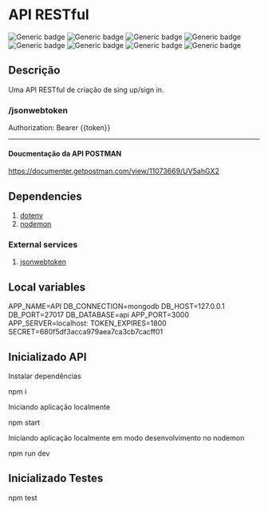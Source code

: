 # API RESTful

![Generic badge](https://img.shields.io/badge/maintainer-1.0-purple.svg)
![Generic badge](https://img.shields.io/badge/version-1.0.0-orange.svg)
![Generic badge](https://img.shields.io/badge/mongoose-6.0.11-green.svg)
![Generic badge](https://img.shields.io/badge/NodeJs-14.16.0-blue.svg)
![Generic badge](https://img.shields.io/badge/express-4.17.1-blue.svg)
![Generic badge](https://img.shields.io/badge/jsonwebtoken-8.5.1-red.svg)
![Generic badge](https://img.shields.io/badge/uuid-8.3.2-yellow.svg)
![Generic badge](https://img.shields.io/badge/bcryptjs-2.4.3-yellow.svg)

## Descrição
Uma API RESTful de criação de sing up/sign in.

### /jsonwebtoken
Authorization: Bearer {{token}}

---

#### Doucmentação da API POSTMAN

https://documenter.getpostman.com/view/11073669/UV5ahGX2

## Dependencies
1. [dotenv](https://www.npmjs.com/package/dotenv)
2. [nodemon](https://www.npmjs.com/package/nodemon)

### External services

1.  [jsonwebtoken](https://www.npmjs.com/package/jsonwebtoken)

## Local variables


APP_NAME=API
DB_CONNECTION=mongodb
DB_HOST=127.0.0.1
DB_PORT=27017
DB_DATABASE=api
APP_PORT=3000
APP_SERVER=localhost:
TOKEN_EXPIRES=1800
SECRET=680f5df3acca979aea7ca3cb7cacff01


## Inicializado API

Instalar dependências 

npm i

Iniciando aplicação localmente

npm start

Iniciando aplicação localmente em modo desenvolvimento no nodemon

npm run dev


## Inicializado Testes

npm test
